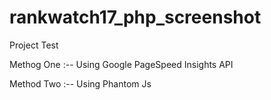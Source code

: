 # rankwatch17_php_screenshot
Project Test

Methog One  :-- Using  Google PageSpeed Insights API


Method Two  :-- Using Phantom Js

